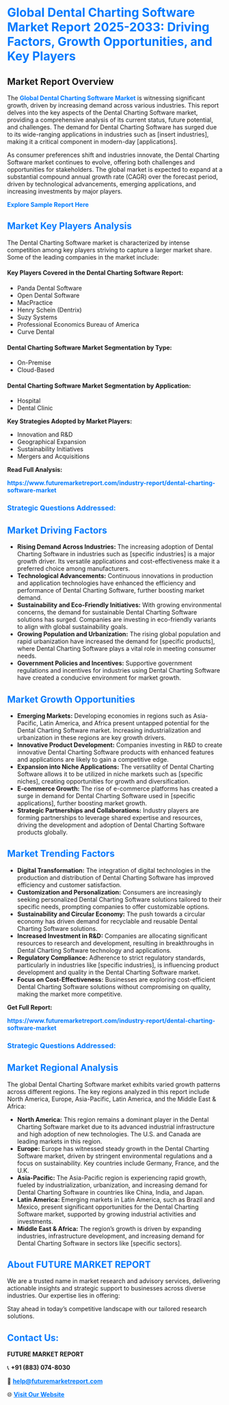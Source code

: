 <h1 style="color: #007BFF;">Global Dental Charting Software Market Report 2025-2033: Driving Factors, Growth Opportunities, and Key Players</h1>

<section id="overview">
<h2>Market Report Overview</h2>
<p>The <a href="https://www.futuremarketreport.com/industry-report/dental-charting-software-market" style="color: #007BFF; text-decoration: none;"><strong>Global Dental Charting Software Market</strong></a> is witnessing significant growth, driven by increasing demand across various industries. This report delves into the key aspects of the Dental Charting Software market, providing a comprehensive analysis of its current status, future potential, and challenges. The demand for Dental Charting Software has surged due to its wide-ranging applications in industries such as [insert industries], making it a critical component in modern-day [applications].</p>
<p>As consumer preferences shift and industries innovate, the Dental Charting Software market continues to evolve, offering both challenges and opportunities for stakeholders. The global market is expected to expand at a substantial compound annual growth rate (CAGR) over the forecast period, driven by technological advancements, emerging applications, and increasing investments by major players.</p>
</section>

<section id="overview">
<p><a href="https://www.futuremarketreport.com/request-sample/reportId=52034" style="color: #007BFF; text-decoration: none;"><strong>Explore Sample Report Here</strong></a></p>
</section>

<section id="key-players">
<h2 style="color: #007BFF;">Market Key Players Analysis</h2>
<p>The Dental Charting Software market is characterized by intense competition among key players striving to capture a larger market share. Some of the leading companies in the market include:</p>
<h4>Key Players Covered in the Dental Charting Software Report:</h4>
<ul><li>Panda Dental Software</li><li>Open Dental Software</li><li>MacPractice</li><li>Henry Schein (Dentrix)</li><li>Suzy Systems</li><li>Professional Economics Bureau of America</li><li>Curve Dental</li></ul>
<h4>Dental Charting Software Market Segmentation by Type:</h4>
<ul><li>On-Premise</li><li>Cloud-Based</li></ul>

<h4>Dental Charting Software Market Segmentation by Application:</h4>
<ul><li>Hospital</li><li>Dental Clinic</li></ul>
<p><strong>Key Strategies Adopted by Market Players:</strong></p>
<ul>
<li>Innovation and R&D</li>
<li>Geographical Expansion</li>
<li>Sustainability Initiatives</li>
<li>Mergers and Acquisitions</li>
</ul>
</section>

<section>
<p><strong>Read Full Analysis: </strong></p><a href="https://www.futuremarketreport.com/industry-report/dental-charting-software-market" style="color: #007BFF; text-decoration: none;"><strong>https://www.futuremarketreport.com/industry-report/dental-charting-software-market</strong></a>
<h3 style="color: #007BFF;">Strategic Questions Addressed:</h3>
</section>

<section id="driving-factors">
<h2 style="color: #007BFF;">Market Driving Factors</h2>
<ul>
<li><strong>Rising Demand Across Industries:</strong> The increasing adoption of Dental Charting Software in industries such as [specific industries] is a major growth driver. Its versatile applications and cost-effectiveness make it a preferred choice among manufacturers.</li>
<li><strong>Technological Advancements:</strong> Continuous innovations in production and application technologies have enhanced the efficiency and performance of Dental Charting Software, further boosting market demand.</li>
<li><strong>Sustainability and Eco-Friendly Initiatives:</strong> With growing environmental concerns, the demand for sustainable Dental Charting Software solutions has surged. Companies are investing in eco-friendly variants to align with global sustainability goals.</li>
<li><strong>Growing Population and Urbanization:</strong> The rising global population and rapid urbanization have increased the demand for [specific products], where Dental Charting Software plays a vital role in meeting consumer needs.</li>
<li><strong>Government Policies and Incentives:</strong> Supportive government regulations and incentives for industries using Dental Charting Software have created a conducive environment for market growth.</li>
</ul>
</section>

<section id="growth-opportunities">
<h2 style="color: #007BFF;">Market Growth Opportunities</h2>
<ul>
<li><strong>Emerging Markets:</strong> Developing economies in regions such as Asia-Pacific, Latin America, and Africa present untapped potential for the Dental Charting Software market. Increasing industrialization and urbanization in these regions are key growth drivers.</li>
<li><strong>Innovative Product Development:</strong> Companies investing in R&D to create innovative Dental Charting Software products with enhanced features and applications are likely to gain a competitive edge.</li>
<li><strong>Expansion into Niche Applications:</strong> The versatility of Dental Charting Software allows it to be utilized in niche markets such as [specific niches], creating opportunities for growth and diversification.</li>
<li><strong>E-commerce Growth:</strong> The rise of e-commerce platforms has created a surge in demand for Dental Charting Software used in [specific applications], further boosting market growth.</li>
<li><strong>Strategic Partnerships and Collaborations:</strong> Industry players are forming partnerships to leverage shared expertise and resources, driving the development and adoption of Dental Charting Software products globally.</li>
</ul>
</section>

<section id="trending-factors">
<h2 style="color: #007BFF;">Market Trending Factors</h2>
<ul>
<li><strong>Digital Transformation:</strong> The integration of digital technologies in the production and distribution of Dental Charting Software has improved efficiency and customer satisfaction.</li>
<li><strong>Customization and Personalization:</strong> Consumers are increasingly seeking personalized Dental Charting Software solutions tailored to their specific needs, prompting companies to offer customizable options.</li>
<li><strong>Sustainability and Circular Economy:</strong> The push towards a circular economy has driven demand for recyclable and reusable Dental Charting Software solutions.</li>
<li><strong>Increased Investment in R&D:</strong> Companies are allocating significant resources to research and development, resulting in breakthroughs in Dental Charting Software technology and applications.</li>
<li><strong>Regulatory Compliance:</strong> Adherence to strict regulatory standards, particularly in industries like [specific industries], is influencing product development and quality in the Dental Charting Software market.</li>
<li><strong>Focus on Cost-Effectiveness:</strong> Businesses are exploring cost-efficient Dental Charting Software solutions without compromising on quality, making the market more competitive.</li>
</ul>
</section>

<section>
<p><strong>Get Full Report: </strong></p><a href="https://www.futuremarketreport.com/industry-report/dental-charting-software-market" style="color: #007BFF; text-decoration: none;"><strong>https://www.futuremarketreport.com/industry-report/dental-charting-software-market</strong></a>
<h3 style="color: #007BFF;">Strategic Questions Addressed:</h3>
</section>


<section id="regional-analysis">
<h2 style="color: #007BFF;">Market Regional Analysis</h2>
<p>The global Dental Charting Software market exhibits varied growth patterns across different regions. The key regions analyzed in this report include North America, Europe, Asia-Pacific, Latin America, and the Middle East & Africa:</p>
<ul>
<li><strong>North America:</strong> This region remains a dominant player in the Dental Charting Software market due to its advanced industrial infrastructure and high adoption of new technologies. The U.S. and Canada are leading markets in this region.</li>
<li><strong>Europe:</strong> Europe has witnessed steady growth in the Dental Charting Software market, driven by stringent environmental regulations and a focus on sustainability. Key countries include Germany, France, and the U.K.</li>
<li><strong>Asia-Pacific:</strong> The Asia-Pacific region is experiencing rapid growth, fueled by industrialization, urbanization, and increasing demand for Dental Charting Software in countries like China, India, and Japan.</li>
<li><strong>Latin America:</strong> Emerging markets in Latin America, such as Brazil and Mexico, present significant opportunities for the Dental Charting Software market, supported by growing industrial activities and investments.</li>
<li><strong>Middle East & Africa:</strong> The region’s growth is driven by expanding industries, infrastructure development, and increasing demand for Dental Charting Software in sectors like [specific sectors].</li>
</ul>
</section>

<footer>
<h2 style="color: #007BFF;">About FUTURE MARKET REPORT</h2>
<p>We are a trusted name in market research and advisory services, delivering actionable insights and strategic support to businesses across diverse industries. Our expertise lies in offering:</p>

<p>Stay ahead in today’s competitive landscape with our tailored research solutions.</p>

<h2 style="color: #007BFF;">Contact Us:</h2>
<p><strong>FUTURE MARKET REPORT</strong></p>
<p>📞 <strong>+91 (883) 074-8030</strong></p>
<p>📧 <strong><a href="mailto:help@futuremarketreport.com" style="color: #007BFF;">help@futuremarketreport.com</a></strong></p>
<p>🌐 <strong><a href="https://www.futuremarketreport.com/" style="color: #007BFF;">Visit Our Website</a></strong></p>
</footer>